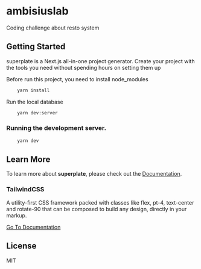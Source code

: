 # ambisiuslab

Coding challenge about resto system

## Getting Started

superplate is a Next.js all-in-one project generator. Create your project with the tools you need without spending hours on setting them up

Before run this project, you need to install node_modules

```bash
    yarn install
```

Run the local database

```bash
    yarn dev:server
```

### Running the development server.

```bash
    yarn dev
```

## Learn More

To learn more about **superplate**, please check out the [Documentation](https://github.com/pankod/superplate).

### **TailwindCSS**

A utility-first CSS framework packed with classes like flex, pt-4, text-center and rotate-90 that can be composed to build any design, directly in your markup.

[Go To Documentation](https://tailwindcss.com/docs)

## License

MIT
